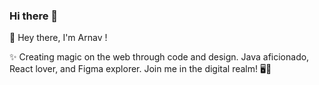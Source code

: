 ### Hi there 👋

<!--
**PBL-G3/PBL-G3** is a ✨ _special_ ✨ repository because its `README.md` (this file) appears on your GitHub profile.

Here are some ideas to get you started:

- 🔭 I’m currently working on ...
- 🌱 I’m currently learning ...
- 👯 I’m looking to collaborate on ...
- 🤔 I’m looking for help with ...
- 💬 Ask me about ...
- 📫 How to reach me: ...
- 😄 Pronouns: ...
- ⚡ Fun fact: ...
-->

👋 Hey there, I'm Arnav !

✨ Creating magic on the web through code and design. Java aficionado, React lover, and Figma explorer. Join me in the digital realm! 🖥️🚀

